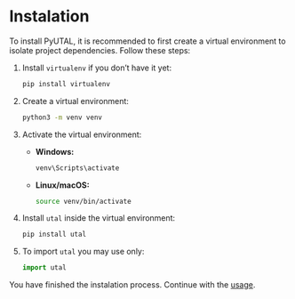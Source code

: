 # Instalation

To install PyUTAL, it is recommended to first create a virtual environment to isolate project dependencies. Follow these steps:

1. Install `virtualenv` if you don’t have it yet:
   ```sh
   pip install virtualenv
   ```
2. Create a virtual environment:
   ```sh
   python3 -m venv venv
   ```
3. Activate the virtual environment:
   - **Windows:**
     ```sh
     venv\Scripts\activate
     ```
   - **Linux/macOS:**
     ```sh
     source venv/bin/activate
     ```
4. Install `utal` inside the virtual environment:
   ```sh
   pip install utal
   ```

5. To import `utal` you may use only:
    ```python
    import utal
    ```

You have finished the instalation process. Continue with the [usage](#usage).